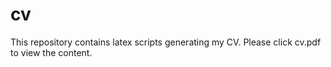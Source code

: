 # cv
This repository contains latex scripts generating my CV.
Please click cv.pdf to view the content.
